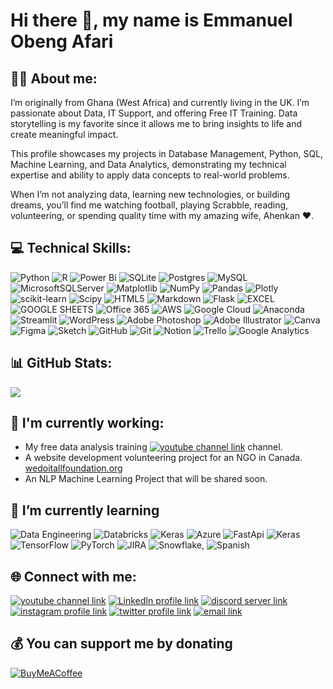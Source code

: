 # Hi there 👋, my name is Emmanuel Obeng Afari

##  🙋‍♂️ About me:
I’m originally from Ghana (West Africa) and currently living in the UK. I’m passionate about Data, IT Support, and offering Free IT Training. Data storytelling is my favorite since it allows me to bring insights to life and create meaningful impact. <br> 

This profile showcases my projects in Database Management, Python, SQL, Machine Learning, and Data Analytics, demonstrating my technical expertise and ability to apply data concepts to real-world problems. <br>

When I’m not analyzing data, learning new technologies, or building dreams, you’ll find me watching football, playing Scrabble, reading, volunteering, or spending quality time with my amazing wife, Ahenkan ❤️.


## 💻 Technical Skills:

![Python](https://img.shields.io/badge/python-3670A0?style=for-the-badge&logo=python&logoColor=ffdd54) 
![R](https://img.shields.io/badge/r-%23276DC3.svg?style=for-the-badge&logo=r&logoColor=white)
![Power Bi](https://img.shields.io/badge/power_bi-F2C811?style=for-the-badge&logo=powerbi&logoColor=black)
![SQLite](https://img.shields.io/badge/sqlite-%2307405e.svg?style=for-the-badge&logo=sqlite&logoColor=white) 
![Postgres](https://img.shields.io/badge/postgres-%23316192.svg?style=for-the-badge&logo=postgresql&logoColor=white)
![MySQL](https://img.shields.io/badge/mysql-4479A1.svg?style=for-the-badge&logo=mysql&logoColor=white) 
![MicrosoftSQLServer](https://img.shields.io/badge/Microsoft%20SQL%20Server-CC2927?style=for-the-badge&logo=microsoft%20sql%20server&logoColor=white) 
![Matplotlib](https://img.shields.io/badge/Matplotlib-3776AB?style=for-the-badge&logo=Matplotlib&logoColor=white)
![NumPy](https://img.shields.io/badge/numpy-%23013243.svg?style=for-the-badge&logo=numpy&logoColor=white) 
![Pandas](https://img.shields.io/badge/pandas-%23150458.svg?style=for-the-badge&logo=pandas&logoColor=white) 
![Plotly](https://img.shields.io/badge/Plotly-%233F4F75.svg?style=for-the-badge&logo=plotly&logoColor=white) 
![scikit-learn](https://img.shields.io/badge/scikit--learn-%23F7931E.svg?style=for-the-badge&logo=scikit-learn&logoColor=white) 
![Scipy](https://img.shields.io/badge/SciPy-%230C55A5.svg?style=for-the-badge&logo=scipy&logoColor=%white)
![HTML5](https://img.shields.io/badge/html5-%23E34F26.svg?style=for-the-badge&logo=html5&logoColor=white) 
![Markdown](https://img.shields.io/badge/markdown-%23000000.svg?style=for-the-badge&logo=markdown&logoColor=white)
![Flask](https://img.shields.io/badge/Flask-000000?style=for-the-badge&logo=flask&logoColor=white)
![EXCEL](https://img.shields.io/badge/Microsoft_Excel-217346?style=for-the-badge&logo=microsoft-excel&logoColor=white)
![GOOGLE SHEETS](https://img.shields.io/badge/Google%20Sheets-34A853?style=for-the-badge&logo=google-sheets&logoColor=white)
![Office 365](https://img.shields.io/badge/Office%20365-D83B01?style=for-the-badge&logo=Microsoft%20Office&logoColor=white)  ![AWS](https://img.shields.io/badge/AWS-%23FF9900.svg?style=for-the-badge&logo=amazon-aws&logoColor=white) ![Google Cloud](https://img.shields.io/badge/GoogleCloud-%234285F4.svg?style=for-the-badge&logo=google-cloud&logoColor=white)  ![Anaconda](https://img.shields.io/badge/Anaconda-%2344A833.svg?style=for-the-badge&logo=anaconda&logoColor=white) ![Streamlit](https://img.shields.io/badge/Streamlit-%23FE4B4B.svg?style=for-the-badge&logo=streamlit&logoColor=white) ![WordPress](https://img.shields.io/badge/WordPress-%23117AC9.svg?style=for-the-badge&logo=WordPress&logoColor=white) ![Adobe Photoshop](https://img.shields.io/badge/adobe%20photoshop-%2331A8FF.svg?style=for-the-badge&logo=adobe%20photoshop&logoColor=white) ![Adobe Illustrator](https://img.shields.io/badge/adobe%20illustrator-%23FF9A00.svg?style=for-the-badge&logo=adobe%20illustrator&logoColor=white) ![Canva](https://img.shields.io/badge/Canva-%2300C4CC.svg?style=for-the-badge&logo=Canva&logoColor=white) ![Figma](https://img.shields.io/badge/figma-%23F24E1E.svg?style=for-the-badge&logo=figma&logoColor=white) ![Sketch](https://img.shields.io/badge/Sketch-FFB387?style=for-the-badge&logo=sketch&logoColor=black) ![GitHub](https://img.shields.io/badge/github-%23121011.svg?style=for-the-badge&logo=github&logoColor=white) ![Git](https://img.shields.io/badge/git-%23F05033.svg?style=for-the-badge&logo=git&logoColor=white) ![Notion](https://img.shields.io/badge/Notion-%23000000.svg?style=for-the-badge&logo=notion&logoColor=white) ![Trello](https://img.shields.io/badge/Trello-%23026AA7.svg?style=for-the-badge&logo=Trello&logoColor=white) 
![Google Analytics](https://img.shields.io/badge/Google%20Analytics-E37400?style=for-the-badge&logo=google%20analytics&logoColor=white)


## 📊 GitHub Stats:
![](https://nirzak-streak-stats.vercel.app/?user=ObengKojo23&theme=dark&hide_border=false)<br/>


##  🔭 I'm currently working:
- My free data analysis training [![youtube channel link](https://img.shields.io/badge/YouTube-FF0000?style=for-the-badge&logo=youtube&logoColor=white)](https://youtube.com/@ObengKojo) channel.
- A website development volunteering project for an NGO in Canada. [wedoitallfoundation.org](https://wedoitallfoundation.org)
- An NLP Machine Learning Project that will be shared soon.
  

## 🌱 I’m currently learning
![Data Engineering](https://img.shields.io/badge/Data%20Engineering-FF6C37?style=for-the-badge&logo=databricks&logoColor=white) ![Databricks](https://img.shields.io/badge/Databricks-FF3621?style=for-the-badge&logo=Databricks&logoColor=white) ![Keras](https://img.shields.io/badge/Keras-%23D00000.svg?style=for-the-badge&logo=Keras&logoColor=white) ![Azure](https://img.shields.io/badge/azure-%230072C6.svg?style=for-the-badge&logo=microsoftazure&logoColor=white) ![FastApi](https://img.shields.io/badge/fastapi-109989?style=for-the-badge&logo=FASTAPI&logoColor=white) ![Keras](https://img.shields.io/badge/Keras-D00000?style=for-the-badge&logo=Keras&logoColor=white) ![TensorFlow](https://img.shields.io/badge/TensorFlow-%23FF6F00.svg?style=for-the-badge&logo=TensorFlow&logoColor=white) ![PyTorch](https://img.shields.io/badge/PyTorch-%23EE4C2C.svg?style=for-the-badge&logo=PyTorch&logoColor=white) ![JIRA](https://img.shields.io/badge/Jira-0052CC?style=for-the-badge&logo=Jira&logoColor=white) ![Snowflake](https://img.shields.io/badge/snowflake-%2329B5E8.svg?style=for-the-badge&logo=snowflake&logoColor=white), ![Spanish](https://img.shields.io/badge/Spanish-EA4335?style=for-the-badge&logo=google-translate&logoColor=white)


## 🌐 Connect with me:
[![youtube channel link](https://img.shields.io/badge/YouTube-FF0000?style=for-the-badge&logo=youtube&logoColor=white)](https://youtube.com/@ObengKojo)
[![LinkedIn profile link](https://img.shields.io/badge/LinkedIn-%230077B5?style=for-the-badge&logo=linkedin&logoColor=white)](https://linkedin.com/in/obengafari)
[![discord server link](https://img.shields.io/badge/Discord-7289DA?style=for-the-badge&logo=discord&logoColor=white)](https://discord.gg/vZavDUs4)
[![instagram profile link](https://img.shields.io/badge/Instagram-E4405F?style=for-the-badge&logo=instagram&logoColor=white)](https://instagram.com/obeng_kojo)
[![twitter profile link](https://img.shields.io/badge/Twitter-1DA1F2?style=for-the-badge&logo=twitter&logoColor=white)](https://x.com/obengafari)
[![email link](https://img.shields.io/badge/Email-D14836?style=for-the-badge&logo=gmail&logoColor=white)](mailto:emmanuel.o.afari@gmail.com)


## 💰 You can support me by donating
[![BuyMeACoffee](https://img.shields.io/badge/Buy%20Me%20a%20Coffee-ffdd00?style=for-the-badge&logo=buy-me-a-coffee&logoColor=black)](https://buymeacoffee.com/https://buymeacoffee.com/obengkojo) 






